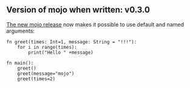 ## Version of mojo when written: v0.3.0

[The new mojo release](https://docs.modular.com/mojo/changelog.html#v0.3.0-2023-09-21) now makes it possible to use default and named arguments:
```
fn greet(times: Int=1, message: String = "!!!"):
    for i in range(times):
        print("Hello " +message)

fn main():
    greet()
    greet(message="mojo")
    greet(times=2)
```
